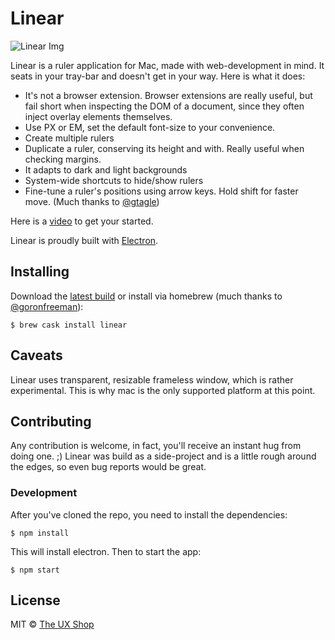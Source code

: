 # Linear

![Linear Img](http://mikaa123.github.io/linear-website/images/screenshot.png)

Linear is a ruler application for Mac, made with web-development in mind.
It seats in your tray-bar and doesn't get in your way. Here is what it does:

* It's not a browser extension. Browser extensions are really useful, but fail
short when inspecting the DOM of a document, since they often inject overlay
elements themselves.
* Use PX or EM, set the default font-size to your convenience.
* Create multiple rulers
* Duplicate a ruler, conserving its height and with. Really useful when checking
margins.
* It adapts to dark and light backgrounds
* System-wide shortcuts to hide/show rulers
* Fine-tune a ruler's positions using arrow keys. Hold shift for faster move. (Much thanks to [@gtagle](https://github.com/gtagle))

Here is a [video](https://www.youtube.com/watch?v=VcozN5LwLEw#action=share) to get your started.

Linear is proudly built with [Electron](https://github.com/atom/electron).

## Installing
Download the [latest build](https://github.com/mikaa123/linear/releases) or install via homebrew (much thanks to [@goronfreeman](https://github.com/goronfreeman)):

```
$ brew cask install linear
```

## Caveats
Linear uses transparent, resizable frameless window, which is rather experimental.
This is why mac is the only supported platform at this point.

## Contributing
Any contribution is welcome, in fact, you'll receive an instant hug from doing one. ;)
Linear was build as a side-project and is a little rough around the edges, so even bug reports would be great.

### Development
After you've cloned the repo, you need to install the dependencies:

```
$ npm install
```

This will install electron. Then to start the app:

```
$ npm start
```

## License

MIT © [The UX Shop](http://www.theuxshop.com)
